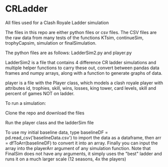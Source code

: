# CRLadder
All files used for a Clash Royale Ladder simulation

The files in this repo are either python files or csv files. The CSV files are the raw data from many tests of the functions KTsim, continueSim, trophyCapsim, simulation or finalSimulation. 

The python files are as follows: LadderSim2.py and player.py

LadderSim2 is a file that contains 4 difference CR ladder simulations and multiple helper functions to carry these out, convert between pandas data frames and numpy arrays, along with a function to generate graphs of data. 

player is a file with the Player class, which models a clash royale player with attributes id, trophies, skill, wins, losses, king tower, card levels, skill and percent of games NOT on ladder.  

To run a simulation:

Clone the repo and download the files

Run the player class and the ladderSim file

To use my initial baseline data, type baselineDF = pd.read_csv('baselineData.csv') to import the data as a dataframe, then arr = dfToArr(baselineDF) to convert it into an array. Finally you can input the array into the playerArr argument of any simulation function.  Note that FinalSim does not have any arguments, it simply uses the "best" ladder and runs it on a much larger scale (12 seasons, 4x the players)
